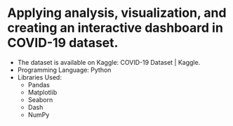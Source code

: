 # Applying analysis, visualization, and creating an interactive dashboard in COVID-19 dataset.
* The dataset is available on Kaggle: COVID-19 Dataset | Kaggle.
* Programming Language: Python
* Libraries Used:
  * Pandas
  * Matplotlib
  * Seaborn
  * Dash
  * NumPy
